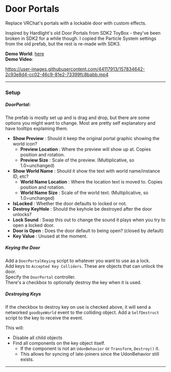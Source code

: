 # Door Portals
Replace VRChat's portals with a lockable door with custom effects.

Inspired by Hardlight's old Door Portals from SDK2 ToyBox - they've been broken in SDK2 for a while though.  I copied the Particle System settings from the old prefab, but the rest is re-made with SDK3.

**Demo World**: [here](https://vrchat.com/home/launch?worldId=wrld_b0e9cce2-9c41-48d3-a134-b1f187203cba&instanceId=0)  
**Demo Video**:

https://user-images.githubusercontent.com/44117913/157834642-2c93e8d4-cc02-46c9-81e2-73399fc8babb.mp4

---

### Setup

##### DoorPortal:

The prefab is mostly set up and is drag and drop, but there are some options you might want to change.  Most are pretty self explanatory and have tooltips explaining them.

* **Show Preview** : Should it keep the original portal graphic showing the world icon?
  * **Preview Location** : Where the preview will show up at. Copies position and rotation.
  * **Preview Size** : Scale of the preview. (Multiplicative, so 1.0=unchanged)
* **Show World Name** : Should it show the text with world name/instance ID, etc?
  * **World Name Location** : Where the location text is moved to.  Copies position and rotation.
  * **World Name Size** : Scale of the world text. (Multiplicative, so 1.0=unchanged)
* **IsLocked** : Whether the door defaults to locked or not.
* **Destroy KeyHole** : Should the keyhole be destroyed after the door unlocks?
* **Lock Sound** : Swap this out to change the sound it plays when you try to open a locked door.
* **Door is Open** : Does the door default to being open? (closed by default)
* **Key Value** : Unused at the moment.

##### Keying the Door

Add a `DoorPortalKeying` script to whatever you want to use as a lock.  
Add keys to `Accepted Key Colliders`.  These are objects that can unlock the door.  
Specify the `DoorPortal` controller.  
There's a checkbox to optionally destroy the key when it is used.

##### Destroying Keys
If the checkbox to destroy key on use is checked above, it will send a networked `goodbyeWorld` event to the colliding object.  Add a `SelfDestruct` script to the key to receive the event.

This will:
* Disable all child objects
* Find all components on the key object itself.
  * If the component is not an `UdonBehavior` or `Transform`, `Destroy()` it.
  * This allows for syncing of late-joiners since the UdonBehavior still exists.

---
